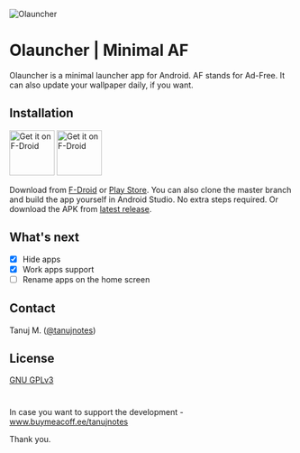 ![Olauncher](https://repository-images.githubusercontent.com/278638069/82fbed00-f4f3-11ea-8028-1493d78c4ebd)
# Olauncher | Minimal AF
Olauncher is a minimal launcher app for Android. AF stands for Ad-Free. It can also update your wallpaper daily, if you want.

## Installation
[<img src="https://fdroid.gitlab.io/artwork/badge/get-it-on.png"
    alt="Get it on F-Droid"
    height="80">](https://f-droid.org/packages/app.olauncher)
[<img src="https://play.google.com/intl/en_us/badges/static/images/badges/en_badge_web_generic.png"
    alt="Get it on F-Droid"
    height="80">](https://play.google.com/store/apps/details?id=app.olauncher)

Download from [F-Droid](https://f-droid.org/packages/app.olauncher) or [Play Store](https://play.google.com/store/apps/details?id=app.olauncher). You can also clone the master branch and build the app yourself in Android Studio. No extra steps required. Or download the APK from [latest release](https://github.com/tanujnotes/Olauncher/releases/).

## What's next

- [x] Hide apps
- [x] Work apps support
- [ ] Rename apps on the home screen

## Contact
Tanuj M. ([@tanujnotes](https://twitter.com/tanujnotes))

## License
[GNU GPLv3 ](https://www.gnu.org/licenses/gpl-3.0.en.html)

#
In case you want to support the development - www.buymeacoff.ee/tanujnotes

Thank you.
